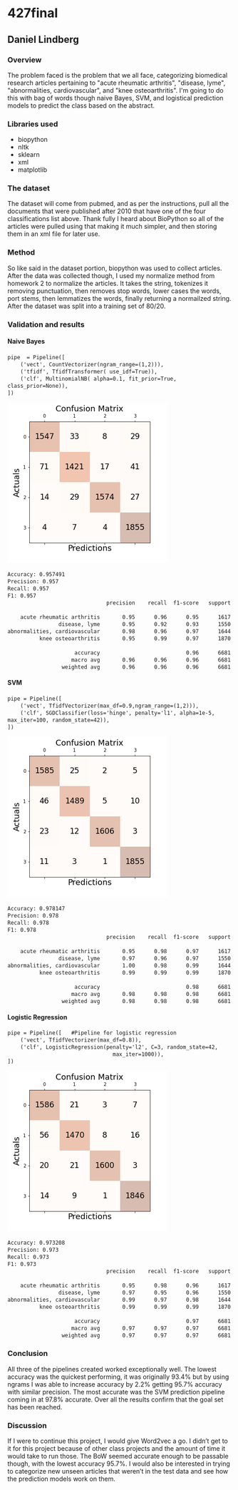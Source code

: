 # 427final
## Daniel Lindberg

### Overview
The problem faced is the problem that we all face, categorizing biomedical research articles pertaining to "acute rheumatic arthritis", "disease, lyme", "abnormalities, cardiovascular", and "knee osteoarthritis". I'm going to do this with bag of words though naive Bayes, SVM, and logistical prediction models to predict the class based on the abstract.

### Libraries used
- biopython
- nltk
- sklearn
- xml
- matplotlib

### The dataset
The dataset will come from pubmed, and as per the instructions, pull all the documents that were published after 2010 that have one of the four classifications list above. Thank fully I heard about BioPython so all of the articles were pulled using that making it much simpler, and then storing them in an xml file for later use.

### Method
So like said in the dataset portion, biopython was used to collect articles. After the data was collected though, I used my normalize method from homework 2 to normalize the articles. It takes the string, tokenizes it removing punctuation, then removes stop words, lower cases the words, port stems, then lemmatizes the words, finally returning a normailzed string. After the dataset was split into a training set of 80/20.
### Validation and results
#### Naive Bayes
```
pipe  = Pipeline([
    ('vect', CountVectorizer(ngram_range=(1,2))),
    ('tfidf', TfidfTransformer( use_idf=True)),
    ('clf', MultinomialNB( alpha=0.1, fit_prior=True, class_prior=None)),
])
```
![plot](/confusion_matrix_Bayes.png)
```
Accuracy: 0.957491
Precision: 0.957
Recall: 0.957
F1: 0.957
                               precision    recall  f1-score   support

    acute rheumatic arthritis       0.95      0.96      0.95      1617
                disease, lyme       0.95      0.92      0.93      1550
abnormalities, cardiovascular       0.98      0.96      0.97      1644
          knee osteoarthritis       0.95      0.99      0.97      1870

                     accuracy                           0.96      6681
                    macro avg       0.96      0.96      0.96      6681
                 weighted avg       0.96      0.96      0.96      6681
```
#### SVM
```
pipe = Pipeline([
    ('vect', TfidfVectorizer(max_df=0.9,ngram_range=(1,2))),
    ('clf', SGDClassifier(loss='hinge', penalty='l1', alpha=1e-5, max_iter=100, random_state=42)),
])
```
![plot](/confusion_matrix_SVM.png)
```
Accuracy: 0.978147
Precision: 0.978
Recall: 0.978
F1: 0.978
                               precision    recall  f1-score   support

    acute rheumatic arthritis       0.95      0.98      0.97      1617
                disease, lyme       0.97      0.96      0.97      1550
abnormalities, cardiovascular       1.00      0.98      0.99      1644
          knee osteoarthritis       0.99      0.99      0.99      1870

                     accuracy                           0.98      6681
                    macro avg       0.98      0.98      0.98      6681
                 weighted avg       0.98      0.98      0.98      6681
```
#### Logistic Regression
```
pipe = Pipeline([   #Pipeline for logistic regression
    ('vect', TfidfVectorizer(max_df=0.8)),
    ('clf', LogisticRegression(penalty='l2', C=3, random_state=42,
                                 max_iter=1000)),
])
```
![plot](/confusion_matrix_LR.png)
```
Accuracy: 0.973208
Precision: 0.973
Recall: 0.973
F1: 0.973
                               precision    recall  f1-score   support

    acute rheumatic arthritis       0.95      0.98      0.96      1617
                disease, lyme       0.97      0.95      0.96      1550
abnormalities, cardiovascular       0.99      0.97      0.98      1644
          knee osteoarthritis       0.99      0.99      0.99      1870

                     accuracy                           0.97      6681
                    macro avg       0.97      0.97      0.97      6681
                 weighted avg       0.97      0.97      0.97      6681
```
### Conclusion
All three of the pipelines created worked exceptionally well. The lowest accuracy was the quickest performing, it was originally 93.4% but by using ngrams I was able to increase accuracy by 2.2% getting 95.7% accuracy with similar precision. The most accurate was the SVM prediction pipeline coming in at 97.8% accurate. Over all the results confirm that the goal set has been reached.

### Discussion
If I were to continue this project, I would give Word2vec a go. I didn’t get to it for this project because of other class projects and the amount of time it would take to run those. The BoW seemed accurate enough to be passable though, with the lowest accuracy 95.7%. I would also be interested in trying to categorize new unseen articles that weren’t in the test data and see how the prediction models work on them.
